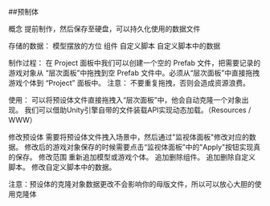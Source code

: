 ##预制体

概念
提前制作，然后保存至硬盘，可以持久化使用的数据文件

存储的数据：
    模型摆放的方位
    组件
    自定义脚本
    自定义脚本中的数据

制作过程：
    在 Project 面板中我们可以创建一个空的 Prefab 文件，把需要记录的游戏对象从 “层次面板”中拖拽到空 Prefab 文件中。必须从“层次面板”中直接拖拽游戏个体到 “Project” 面板中。
注意： 不要重复拖拽，否则会造成资源浪费。


使用：
可以将预设体文件直接拖拽入“层次面板”中，他会自动克隆一个对象出现。
我们可以借助Unity引擎自带的文件装载API实现动态加载。（Resources / WWW）

修改预设体
需要将预设体文件拽入场景中，然后通过"监视体面板"修改对应的数据。
修改后的游戏对象保存的时候需要点击“监视体面板”中的"Apply"按钮实现真的保存。
修改范围
重新追加模型或游戏个体。
追加删除组件。
追加删除自定义脚本。
修改自定义脚本中的数据。

注意：预设体的克隆对象数据更改不会影响你的母版文件，所以可以放心大胆的使用克隆体



